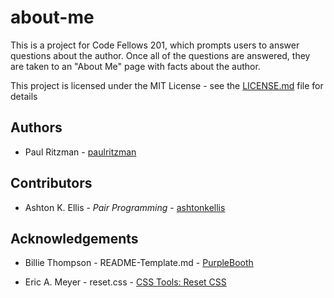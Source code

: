 # about-me

This is a project for Code Fellows 201, which prompts users to answer questions about the author. Once all of the questions are answered, they are taken to an "About Me" page with facts about the author.

This project is licensed under the MIT License - see the [LICENSE.md](https://github.com/paulritzman/about-me/blob/master/LICENSE) file for details

## Authors

* Paul Ritzman - [paulritzman](https://github.com/paulritzman)

## Contributors

* Ashton K. Ellis - *Pair Programming* - [ashtonkellis](https://github.com/ashtonkellis)

## Acknowledgements

* Billie Thompson - README-Template.md - [PurpleBooth](https://gist.github.com/PurpleBooth/109311bb0361f32d87a2)

* Eric A. Meyer - reset.css - [CSS Tools: Reset CSS](https://meyerweb.com/eric/tools/css/reset/)